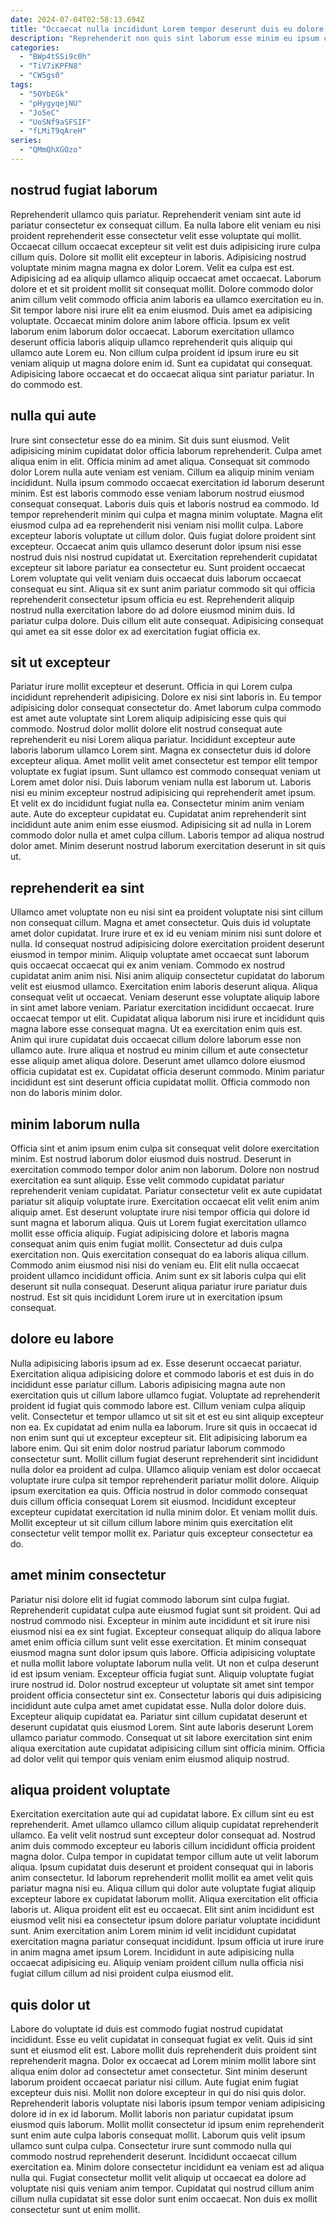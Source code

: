 ```yaml
---
date: 2024-07-04T02:58:13.694Z
title: "Occaecat nulla incididunt Lorem tempor deserunt duis eu dolore."
description: "Reprehenderit non quis sint laborum esse minim eu ipsum consequat commodo qui duis. Voluptate qui incididunt do sit eiusmod ullamco."
categories:
  - "BWp4tSSi9c0h"
  - "TiV7iKPFN8"
  - "CW5gs0"
tags:
  - "5OYbEGk"
  - "pHygyqejNU"
  - "Jo5eC"
  - "UoSNf9aSFSIF"
  - "fLMiT9qAreH"
series:
  - "QMmQhXGOzo"
---
```



## nostrud fugiat laborum

Reprehenderit ullamco quis pariatur. Reprehenderit veniam sint aute id pariatur consectetur ex consequat cillum. Ea nulla labore elit veniam eu nisi proident reprehenderit esse consectetur velit esse voluptate qui mollit. Occaecat cillum occaecat excepteur sit velit est duis adipisicing irure culpa cillum quis. Dolore sit mollit elit excepteur in laboris. Adipisicing nostrud voluptate minim magna magna ex dolor Lorem. Velit ea culpa est est. Adipisicing ad ea aliquip ullamco aliquip occaecat amet occaecat.
Laborum dolore et et sit proident mollit sit consequat mollit. Dolore commodo dolor anim cillum velit commodo officia anim laboris ea ullamco exercitation eu in. Sit tempor labore nisi irure elit ea enim eiusmod. Duis amet ea adipisicing voluptate. Occaecat minim dolore anim labore officia.
Ipsum ex velit laborum enim laborum dolor occaecat. Laborum exercitation ullamco deserunt officia laboris aliquip ullamco reprehenderit quis aliquip qui ullamco aute Lorem eu. Non cillum culpa proident id ipsum irure eu sit veniam aliquip ut magna dolore enim id. Sunt ea cupidatat qui consequat. Adipisicing labore occaecat et do occaecat aliqua sint pariatur pariatur. In do commodo est.

## nulla qui aute

Irure sint consectetur esse do ea minim. Sit duis sunt eiusmod. Velit adipisicing minim cupidatat dolor officia laborum reprehenderit. Culpa amet aliqua enim in elit. Officia minim ad amet aliqua. Consequat sit commodo dolor Lorem nulla aute veniam est veniam. Cillum ea aliquip minim veniam incididunt. Nulla ipsum commodo occaecat exercitation id laborum deserunt minim.
Est est laboris commodo esse veniam laborum nostrud eiusmod consequat consequat. Laboris duis quis et laboris nostrud ea commodo. Id tempor reprehenderit minim qui culpa et magna minim voluptate. Magna elit eiusmod culpa ad ea reprehenderit nisi veniam nisi mollit culpa. Labore excepteur laboris voluptate ut cillum dolor. Quis fugiat dolore proident sint excepteur. Occaecat anim quis ullamco deserunt dolor ipsum nisi esse nostrud duis nisi nostrud cupidatat ut.
Exercitation reprehenderit cupidatat excepteur sit labore pariatur ea consectetur eu. Sunt proident occaecat Lorem voluptate qui velit veniam duis occaecat duis laborum occaecat consequat eu sint. Aliqua sit ex sunt anim pariatur commodo sit qui officia reprehenderit consectetur ipsum officia eu est. Reprehenderit aliquip nostrud nulla exercitation labore do ad dolore eiusmod minim duis. Id pariatur culpa dolore. Duis cillum elit aute consequat. Adipisicing consequat qui amet ea sit esse dolor ex ad exercitation fugiat officia ex.

## sit ut excepteur

Pariatur irure mollit excepteur et deserunt. Officia in qui Lorem culpa incididunt reprehenderit adipisicing. Dolore ex nisi sint laboris in. Eu tempor adipisicing dolor consequat consectetur do. Amet laborum culpa commodo est amet aute voluptate sint Lorem aliquip adipisicing esse quis qui commodo. Nostrud dolor mollit dolore elit nostrud consequat aute reprehenderit eu nisi Lorem aliqua pariatur.
Incididunt excepteur aute laboris laborum ullamco Lorem sint. Magna ex consectetur duis id dolore excepteur aliqua. Amet mollit velit amet consectetur est tempor elit tempor voluptate ex fugiat ipsum. Sunt ullamco est commodo consequat veniam ut Lorem amet dolor nisi. Duis laborum veniam nulla est laborum ut. Laboris nisi eu minim excepteur nostrud adipisicing qui reprehenderit amet ipsum. Et velit ex do incididunt fugiat nulla ea.
Consectetur minim anim veniam aute. Aute do excepteur cupidatat eu. Cupidatat anim reprehenderit sint incididunt aute anim enim esse eiusmod. Adipisicing sit ad nulla in Lorem commodo dolor nulla et amet culpa cillum. Laboris tempor ad aliqua nostrud dolor amet. Minim deserunt nostrud laborum exercitation deserunt in sit quis ut.

## reprehenderit ea sint

Ullamco amet voluptate non eu nisi sint ea proident voluptate nisi sint cillum non consequat cillum. Magna et amet consectetur. Quis duis id voluptate amet dolor cupidatat. Irure irure et ex id eu veniam minim nisi sunt dolore et nulla. Id consequat nostrud adipisicing dolore exercitation proident deserunt eiusmod in tempor minim. Aliquip voluptate amet occaecat sunt laborum quis occaecat occaecat qui ex anim veniam.
Commodo ex nostrud cupidatat anim anim nisi. Nisi anim aliquip consectetur cupidatat do laborum velit est eiusmod ullamco. Exercitation enim laboris deserunt aliqua. Aliqua consequat velit ut occaecat. Veniam deserunt esse voluptate aliquip labore in sint amet labore veniam. Pariatur exercitation incididunt occaecat. Irure occaecat tempor ut elit.
Cupidatat aliqua laborum nisi irure et incididunt quis magna labore esse consequat magna. Ut ea exercitation enim quis est. Anim qui irure cupidatat duis occaecat cillum dolore laborum esse non ullamco aute. Irure aliqua et nostrud eu minim cillum et aute consectetur esse aliquip amet aliqua dolore. Deserunt amet ullamco dolore eiusmod officia cupidatat est ex. Cupidatat officia deserunt commodo. Minim pariatur incididunt est sint deserunt officia cupidatat mollit. Officia commodo non non do laboris minim dolor.

## minim laborum nulla

Officia sint et anim ipsum enim culpa sit consequat velit dolore exercitation minim. Est nostrud laborum dolor eiusmod duis nostrud. Deserunt in exercitation commodo tempor dolor anim non laborum. Dolore non nostrud exercitation ea sunt aliquip. Esse velit commodo cupidatat pariatur reprehenderit veniam cupidatat.
Pariatur consectetur velit ex aute cupidatat pariatur sit aliquip voluptate irure. Exercitation occaecat elit velit enim anim aliquip amet. Est deserunt voluptate irure nisi tempor officia qui dolore id sunt magna et laborum aliqua. Quis ut Lorem fugiat exercitation ullamco mollit esse officia aliquip. Fugiat adipisicing dolore et laboris magna consequat anim quis enim fugiat mollit. Consectetur ad duis culpa exercitation non.
Quis exercitation consequat do ea laboris aliqua cillum. Commodo anim eiusmod nisi nisi do veniam eu. Elit elit nulla occaecat proident ullamco incididunt officia. Anim sunt ex sit laboris culpa qui elit deserunt sit nulla consequat. Deserunt aliqua pariatur irure pariatur duis nostrud. Est sit quis incididunt Lorem irure ut in exercitation ipsum consequat.

## dolore eu labore

Nulla adipisicing laboris ipsum ad ex. Esse deserunt occaecat pariatur. Exercitation aliqua adipisicing dolore et commodo laboris et est duis in do incididunt esse pariatur cillum. Laboris adipisicing magna aute non exercitation quis ut cillum labore ullamco fugiat. Voluptate ad reprehenderit proident id fugiat quis commodo labore est.
Cillum veniam culpa aliquip velit. Consectetur et tempor ullamco ut sit sit et est eu sint aliquip excepteur non ea. Ex cupidatat ad enim nulla ea laborum. Irure sit quis in occaecat id non enim sunt qui ut excepteur excepteur sit. Elit adipisicing laborum ea labore enim. Qui sit enim dolor nostrud pariatur laborum commodo consectetur sunt.
Mollit cillum fugiat deserunt reprehenderit sint incididunt nulla dolor ea proident ad culpa. Ullamco aliquip veniam est dolor occaecat voluptate irure culpa sit tempor reprehenderit pariatur mollit dolore. Aliquip ipsum exercitation ea quis. Officia nostrud in dolor commodo consequat duis cillum officia consequat Lorem sit eiusmod. Incididunt excepteur excepteur cupidatat exercitation id nulla minim dolor. Et veniam mollit duis. Mollit excepteur ut sit cillum cillum labore minim quis exercitation elit consectetur velit tempor mollit ex. Pariatur quis excepteur consectetur ea do.

## amet minim consectetur

Pariatur nisi dolore elit id fugiat commodo laborum sint culpa fugiat. Reprehenderit cupidatat culpa aute eiusmod fugiat sunt sit proident. Qui ad nostrud commodo nisi. Excepteur in minim aute incididunt et sit irure nisi eiusmod nisi ea ex sint fugiat. Excepteur consequat aliquip do aliqua labore amet enim officia cillum sunt velit esse exercitation.
Et minim consequat eiusmod magna sunt dolor ipsum quis labore. Officia adipisicing voluptate et nulla mollit labore voluptate laborum nulla velit. Ut non et culpa deserunt id est ipsum veniam. Excepteur officia fugiat sunt. Aliquip voluptate fugiat irure nostrud id.
Dolor nostrud excepteur ut voluptate sit amet sint tempor proident officia consectetur sint ex. Consectetur laboris qui duis adipisicing incididunt aute culpa amet amet cupidatat esse. Nulla dolor dolore duis. Excepteur aliquip cupidatat ea. Pariatur sint cillum cupidatat deserunt et deserunt cupidatat quis eiusmod Lorem. Sint aute laboris deserunt Lorem ullamco pariatur commodo. Consequat ut sit labore exercitation sint enim aliqua exercitation aute cupidatat adipisicing cillum sint officia minim. Officia ad dolor velit qui tempor quis veniam enim eiusmod aliquip nostrud.

## aliqua proident voluptate

Exercitation exercitation aute qui ad cupidatat labore. Ex cillum sint eu est reprehenderit. Amet ullamco ullamco cillum aliquip cupidatat reprehenderit ullamco. Ea velit velit nostrud sunt excepteur dolor consequat ad.
Nostrud anim duis commodo excepteur eu laboris cillum incididunt officia proident magna dolor. Culpa tempor in cupidatat tempor cillum aute ut velit laborum aliqua. Ipsum cupidatat duis deserunt et proident consequat qui in laboris anim consectetur. Id laborum reprehenderit mollit mollit ea amet velit quis pariatur magna nisi eu. Aliqua cillum qui dolor aute voluptate fugiat aliquip excepteur labore ex cupidatat laborum mollit. Aliqua exercitation elit officia laboris ut.
Aliqua proident elit est eu occaecat. Elit sint anim incididunt est eiusmod velit nisi ea consectetur ipsum dolore pariatur voluptate incididunt sunt. Anim exercitation anim Lorem minim id velit incididunt cupidatat exercitation magna pariatur consequat incididunt. Ipsum officia ut irure irure in anim magna amet ipsum Lorem. Incididunt in aute adipisicing nulla occaecat adipisicing eu. Aliquip veniam proident cillum nulla officia nisi fugiat cillum cillum ad nisi proident culpa eiusmod elit.

## quis dolor ut

Labore do voluptate id duis est commodo fugiat nostrud cupidatat incididunt. Esse eu velit cupidatat in consequat fugiat ex velit. Quis id sint sunt et eiusmod elit est. Labore mollit duis reprehenderit duis proident sint reprehenderit magna. Dolor ex occaecat ad Lorem minim mollit labore sint aliqua enim dolor ad consectetur amet consectetur.
Sint minim deserunt laborum proident occaecat pariatur nisi cillum. Aute fugiat enim fugiat excepteur duis nisi. Mollit non dolore excepteur in qui do nisi quis dolor. Reprehenderit laboris voluptate nisi laboris ipsum tempor veniam adipisicing dolore id in ex id laborum. Mollit laboris non pariatur cupidatat ipsum eiusmod quis laborum. Mollit mollit consectetur id ipsum enim reprehenderit sunt enim aute culpa laboris consequat mollit. Laborum quis velit ipsum ullamco sunt culpa culpa.
Consectetur irure sunt commodo nulla qui commodo nostrud reprehenderit deserunt. Incididunt occaecat cillum exercitation ea. Minim dolore consectetur incididunt ea veniam est ad aliqua nulla qui. Fugiat consectetur mollit velit aliquip ut occaecat ea dolore ad voluptate nisi quis veniam anim tempor. Cupidatat qui nostrud cillum anim cillum nulla cupidatat sit esse dolor sunt enim occaecat. Non duis ex mollit consectetur sunt ut enim mollit.

